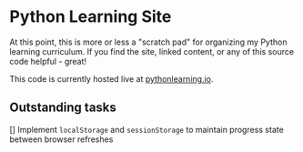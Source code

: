 # Python Learning Site
At this point, this is more or less a "scratch pad" for organizing my Python learning curriculum. If you find the site, linked content, or any of this source code helpful - great!


This code is currently hosted live at [pythonlearning.io](https://pythonlearning.io/).


## Outstanding tasks

[] Implement `localStorage` and `sessionStorage` to maintain progress state between browser refreshes
